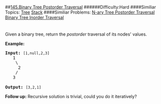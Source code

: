 ##[145.Binary Tree Postorder Traversal](https://leetcode.com/problems/binary-tree-postorder-traversal/description/ "145.Binary Tree Postorder Traversal")
######Difficulty:Hard
####Similiar Topics:
  [Tree](https://leetcode.com//tag/tree)  [Stack](https://leetcode.com//tag/stack)
####Similiar Problems:
  [N-ary Tree Postorder Traversal](https://leetcode.com//problems/n-ary-tree-postorder-traversal)  [Binary Tree Inorder Traversal](https://leetcode.com//problems/binary-tree-inorder-traversal)
<div class="question-description__3U1T" style="padding-top: 10px;"><div><p>Given a binary tree, return the <em>postorder</em> traversal of its nodes' values.</p>

<p><strong>Example:</strong></p>

<pre><strong>Input:</strong>&#160;<code>[1,null,2,3]</code>
   1
    \
     2
    /
   3

<strong>Output:</strong>&#160;<code>[3,2,1]</code>
</pre>

<p><strong>Follow up:</strong> Recursive solution is trivial, could you do it iteratively?</p>
</div></div><div> </div><div> </div><div> </div><div> </div><div> </div><div> </div><div> </div><div> </div><div> </div><div> </div><div> </div><div> </div><div> </div><div> </div><div> </div><div> </div><div> </div><div> </div><div> </div><div> </div><div> </div><div> </div><div> </div><div> </div><div> </div><div> </div><div> </div><div> </div><div> </div><div> </div><div> </div><div> </div><div> </div><div> </div><div> </div><div> </div><div> </div><div> </div><div> </div><div> </div><div> </div><div> </div><div> </div><div> </div><div> </div><div> </div><div> </div><div> </div><div> </div><div> </div><div> </div><div> </div><div> </div><div> </div><div> </div><div> </div><div> </div><div> </div><div> </div><div> </div><div> </div><div> </div><div> </div><div> </div><div> </div><div> </div><div> </div><div> </div><div> </div><div> </div><div> </div><div> </div><div> </div><div> </div><div> </div><div> </div><div> </div><div> </div><div> </div><div> </div><div> </div><div> </div><div> </div><div> </div><div> </div><div> </div><div> </div><div> </div><div> </div><div> </div><div> </div><div> </div><div> </div><div> </div><div> </div><div> </div><div> </div><div> </div><div> </div><div> </div><div> </div><div> </div><div> </div><div> </div><div> </div><div> </div><div> </div><div> </div><div> </div><div> </div><div> </div><div> </div>